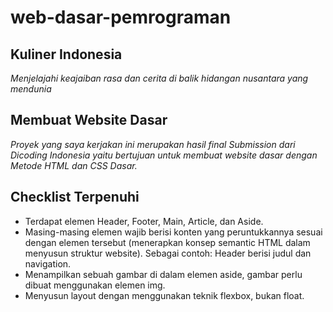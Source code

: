 web-dasar-pemrograman
==
Kuliner Indonesia
--
*Menjelajahi keajaiban rasa dan cerita di balik hidangan nusantara yang mendunia*

Membuat Website Dasar
--
*Proyek yang saya kerjakan ini merupakan hasil final Submission dari Dicoding Indonesia yaitu bertujuan untuk membuat website dasar dengan Metode HTML dan CSS Dasar.*

Checklist Terpenuhi
--
- Terdapat elemen Header, Footer, Main, Article, dan Aside.
- Masing-masing elemen wajib berisi konten yang peruntukkannya sesuai dengan elemen tersebut (menerapkan konsep semantic HTML dalam menyusun struktur website).
Sebagai contoh: Header berisi judul dan navigation.
- Menampilkan sebuah gambar di dalam elemen aside, gambar perlu dibuat menggunakan elemen img.
- Menyusun layout dengan menggunakan teknik flexbox, bukan float.
